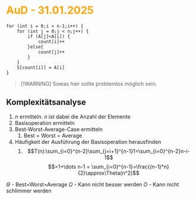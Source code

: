 # <font color = "orange">AuD - 31.01.2025</font>
```
for (int i = 0;i < n-1;i++) { 
	for (int j = 0;j < n;j++) {
		if (A[j]<A[i]) {
			count[i]++
		}else{
			count[j]++
		}
	}
	S[count[i]] = A[i]
}
```
>[!WARNING] Sowas hier sollte problemlos möglich sein.
## Komplexitätsanalyse
1. $n$ ermitteln. $n$ ist dabei die Anzahl der Elemente
2. Basisoperation ermitteln
3. Best-Worst-Average-Case ermitteln
	1. Best = Worst = Average
4. Häufigkeit der Ausführung der Basisoperation herausfinden
	1. $$T(n):\sum_{i=0}^{n-2}\sum_{j=i+1}^{n-1}1=\sum_{i=0}^{n-2}n-i-1$$
	$$=1+\dots n-1 = \sum_{i=0}^{n-1}=\frac{(n-1)*n}{2}\approx\Theta(n^2)$$

$\Theta$ - Best=Worst=Average
$\Omega$ - Kann nicht besser werden
$O$ - Kann nicht schlimmer werden